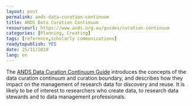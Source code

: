 ```yaml
---
layout: post
permalink: ands-data-curation-continuum
title: ANDS Data Curation Continuum
resourceurl: https://www.ands.org.au/guides/curation-continuum
categories: [Planning, Creating]
tags: [reference,scholarly communications]
readytopublish: YES
date: 25/11/2019
lang: en
---
```

The [ANDS Data Curation Continuum Guide](https://www.ands.org.au/guides/curation-continuum) introduces the concepts of the data curation continuum and curation boundary, and describes how they impact on the management of research data for discovery and reuse. It is likely to be of interest to researchers who create data, to research data stewards and to data management professionals.
